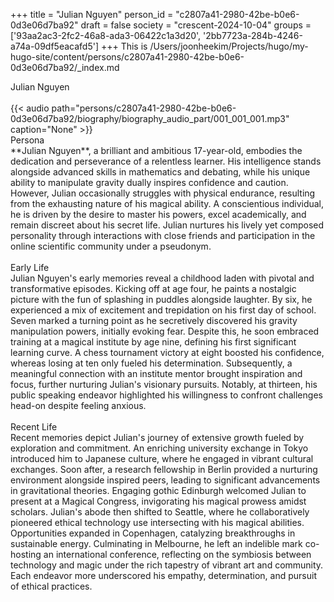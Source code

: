 +++
title = "Julian Nguyen"
person_id = "c2807a41-2980-42be-b0e6-0d3e06d7ba92"
draft = false
society = "crescent-2024-10-04"
groups = ['93aa2ac3-2fc2-46a8-ada3-06422c1a3d20', '2bb7723a-284b-4246-a74a-09df5eacafd5']
+++
This is /Users/joonheekim/Projects/hugo/my-hugo-site/content/persons/c2807a41-2980-42be-b0e6-0d3e06d7ba92/_index.md

<div class="h1_1_right">Julian Nguyen</div><br>
{{< audio
    path="persons/c2807a41-2980-42be-b0e6-0d3e06d7ba92/biography/biography_audio_part/001_001_001.mp3" 
    caption="None"
>}}
<br>
<div class="h2">Persona</div><div class="plain">**Julian Nguyen**, a brilliant and ambitious 17-year-old, embodies the dedication and perseverance of a relentless learner. His intelligence stands alongside advanced skills in mathematics and debating, while his unique ability to manipulate gravity dually inspires confidence and caution. However, Julian occasionally struggles with physical endurance, resulting from the exhausting nature of his magical ability. A conscientious individual, he is driven by the desire to master his powers, excel academically, and remain discreet about his secret life. Julian nurtures his lively yet composed personality through interactions with close friends and participation in the online scientific community under a pseudonym.</div><br>
<div class="h2">Early Life</div><div class="plain">Julian Nguyen's early memories reveal a childhood laden with pivotal and transformative episodes. Kicking off at age four, he paints a nostalgic picture with the fun of splashing in puddles alongside laughter. By six, he experienced a mix of excitement and trepidation on his first day of school. Seven marked a turning point as he secretively discovered his gravity manipulation powers, initially evoking fear. Despite this, he soon embraced training at a magical institute by age nine, defining his first significant learning curve. A chess tournament victory at eight boosted his confidence, whereas losing at ten only fueled his determination. Subsequently, a meaningful connection with an institute mentor brought inspiration and focus, further nurturing Julian's visionary pursuits. Notably, at thirteen, his public speaking endeavor highlighted his willingness to confront challenges head-on despite feeling anxious.</div><br>
<div class="h2">Recent Life</div><div class="plain">Recent memories depict Julian's journey of extensive growth fueled by exploration and commitment. An enriching university exchange in Tokyo introduced him to Japanese culture, where he engaged in vibrant cultural exchanges. Soon after, a research fellowship in Berlin provided a nurturing environment alongside inspired peers, leading to significant advancements in gravitational theories. Engaging gothic Edinburgh welcomed Julian to present at a Magical Congress, invigorating his magical prowess amidst scholars. Julian's abode then shifted to Seattle, where he collaboratively pioneered ethical technology use intersecting with his magical abilities. Opportunities expanded in Copenhagen, catalyzing breakthroughs in sustainable energy. Culminating in Melbourne, he left an indelible mark co-hosting an international conference, reflecting on the symbiosis between technology and magic under the rich tapestry of vibrant art and community. Each endeavor more underscored his empathy, determination, and pursuit of ethical practices.</div><br>
